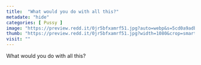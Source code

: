```yaml
---
title:  "What would you do with all this?"
metadate: "hide"
categories: [ Pussy ]
image: "https://preview.redd.it/0jr5bfxamrf51.jpg?auto=webp&s=5cd0a9adb434ff9a532fd432e654db4b5bade4d7"
thumb: "https://preview.redd.it/0jr5bfxamrf51.jpg?width=1080&crop=smart&auto=webp&s=e1910ba8002b92647c0fc6f9a67e361decd53de0"
visit: ""
---
```

What would you do with all this?
